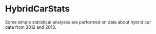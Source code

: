 # HybridCarStats
Some simple statistical analyses are performed on data about hybrid car data from 2012 and 2013.
